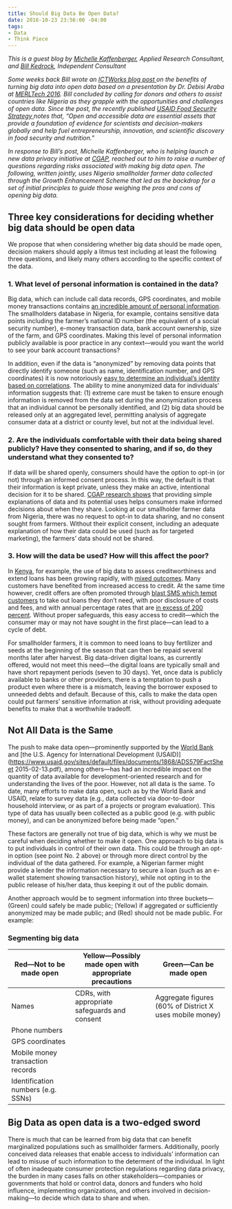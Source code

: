 ```yaml
---
title: Should Big Data Be Open Data?
date: 2016-10-23 23:56:00 -04:00
tags:
- Data
- Think Piece
---
```


*This is a guest blog by [Michelle Kaffenberger](https://www.linkedin.com/in/michellekaffenberger), Applied Research Consultant, and [Bill Kedrock](https://www.linkedin.com/in/wkedrock), Independent Consultant*

*Some weeks back Bill wrote an [ICTWorks blog post ](http://www.ictworks.org/2016/08/15/big-data-needs-to-be-open-data/)on the benefits of turning big data into open data based on a presentation by Dr. Debisi Araba at [MERLTech 2016](http://merltech.org/). Bill concluded by calling for donors and others to assist countries like Nigeria as they grapple with the opportunities and challenges of open data. Since the post, the recently published [USAID Food Security Strategy ](https://www.usaid.gov/sites/default/files/documents/1867/USG-Global-Food-Security-Strategy-2016.pdf)notes that, “Open and accessible data are essential assets that provide a foundation of evidence for scientists and decision-makers globally and help fuel entrepreneurship, innovation, and scientific discovery in food security and nutrition.”*

*In response to Bill’s post, Michelle Kaffenberger, who is helping launch a new data privacy initiative at [CGAP](https://www.cgap.org/), reached out to him to raise a number of questions regarding risks associated with making big data open. The following, written jointly, uses Nigeria smallholder farmer data collected through the Growth Enhancement Scheme that led as the backdrop for a set of initial principles to guide those weighing the pros and cons of opening big data.*

<!--more-->

## Three key considerations for deciding whether big data should be open data

We propose that when considering whether big data should be made open, decision makers should apply a litmus test including at least the following three questions, and likely many others according to the specific context of the data.

### 1. What level of personal information is contained in the data? 

Big data, which can include call data records, GPS coordinates, and mobile money transactions contains [an incredible amount of personal information](http://cis-india.org/papers/ebola-a-big-data-disaster). The smallholders database in Nigeria, for example, contains sensitive data points including the farmer’s national ID number (the equivalent of a social security number), e-money transaction data, bank account ownership, size of the farm, and GPS coordinates. Making this level of personal information publicly available is poor practice in any context—would you want the world to see your bank account transactions?

In addition, even if the data is “anonymized” by removing data points that directly identify someone (such as name, identification number, and GPS coordinates) it is now notoriously [easy to determine an individual’s identity based on correlations](https://www.wired.com/2015/02/powerspy-phone-tracking/). The ability to mine anonymized data for individuals’ information suggests that: (1) extreme care must be taken to ensure enough information is removed from the data set during the anonymization process that an individual cannot be personally identified, and (2) big data should be released only at an aggregated level, permitting analysis of aggregate consumer data at a district or county level, but not at the individual level.

### 2. Are the individuals comfortable with their data being shared publicly? Have they consented to sharing, and if so, do they understand what they consented to? 

If data will be shared openly, consumers should have the option to opt-in (or not) through an informed consent process. In this way, the default is that their information is kept private, unless they make an active, intentional decision for it to be shared. [CGAP research shows](https://www.cgap.org/publications/informed-consent-how-do-we-make-it-work-mobile-credit-scoring) that providing simple explanations of data and its potential uses helps consumers make informed decisions about when they share. Looking at our smallholder farmer data from Nigeria, there was no request to opt-in to data sharing, and no consent sought from farmers. Without their explicit consent, including an adequate explanation of how their data could be used (such as for targeted marketing), the farmers’ data should not be shared.

### 3. How will the data be used? How will this affect the poor? 

In [Kenya](http://www.cgap.org/publications/proliferation-digital-credit-deployments), for example, the use of big data to assess creditworthiness and extend loans has been growing rapidly, with [mixed outcomes](https://www.cgap.org/blog/digital-credit-kenya-time-celebration-or-concern). Many customers have benefited from increased access to credit. At the same time however, credit offers are often promoted through [blast SMS which tempt customers](http://www.cgap.org/blog/digital-credit-consumer-protection-m-shwari-and-m-pawa-users) to take out loans they don’t need, with poor disclosure of costs and fees, and with annual percentage rates that are [in excess of 200 percent](https://www.cgap.org/blog/digital-credit-kenya-time-celebration-or-concern). Without proper safeguards, this easy access to credit—which the consumer may or may not have sought in the first place—can lead to a cycle of debt.

For smallholder farmers, it is common to need loans to buy fertilizer and seeds at the beginning of the season that can then be repaid several months later after harvest. Big data-driven digital loans, as currently offered, would not meet this need—the digital loans are typically small and have short repayment periods (seven to 30 days). Yet, once data is publicly available to banks or other providers, there is a temptation to push a product even where there is a mismatch, leaving the borrower exposed to unneeded debts and default. Because of this, calls to make the data open could put farmers’ sensitive information at risk, without providing adequate benefits to make that a worthwhile tradeoff.

## Not All Data is the Same

The push to make data open—prominently supported by the [World Bank](http://www.worldbank.org/en/topic/opendevelopment/overview) and [the U.S. Agency for International Development (USAID)](https://www.usaid.gov/sites/default/files/documents/1868/ADS579FactSheet 2015-02-13.pdf), among others—has had an incredible impact on the quantity of data available for development-oriented research and for understanding the lives of the poor. However, not all data is the same. To date, many efforts to make data open, such as by the World Bank and USAID, relate to survey data (e.g., data collected via door-to-door household interview, or as part of a projects or program evaluation). This type of data has usually been collected as a public good (e.g. with public money), and can be anonymized before being made “open.”

These factors are generally not true of big data, which is why we must be careful when deciding whether to make it open. One approach to big data is to put individuals in control of their own data. This could be through an opt-in option (see point No. 2 above) or through more direct control by the individual of the data gathered. For example, a Nigerian farmer might provide a lender the information necessary to secure a loan (such as an e-wallet statement showing transaction history), while not opting in to the public release of his/her data, thus keeping it out of the public domain.  

Another approach would be to segment information into three buckets—(Green) could safely be made public; (Yellow) if aggregated or sufficiently anonymized may be made public; and (Red) should not be made public. For example:

### Segmenting big data

| Red—Not to be made open          | Yellow—Possibly made open with appropriate precautions | Green—Can be made open                                |
|------------------------------------|----------------------------------------------------------|---------------------------------------------------------|
| Names                              | CDRs, with appropriate safeguards and consent            | Aggregate figures (60% of District X uses mobile money) |
| Phone numbers                      |                                                          |                                                         |
| GPS coordinates                    |                                                          |                                                         |
| Mobile money transaction records   |                                                          |                                                         |
| Identification numbers (e.g. SSNs) |                                                          |                                                         |

## Big Data as open data is a two-edged sword

There is much that can be learned from big data that can benefit marginalized populations such as smallholder farmers. Additionally, poorly conceived data releases that enable access to individuals’ information can lead to misuse of such information to the determent of the individual. In light of often inadequate consumer protection regulations regarding data privacy, the burden in many cases falls on other stakeholders—companies or governments that hold or control data, donors and funders who hold influence, implementing organizations, and others involved in decision-making—to decide which data to share and when. 